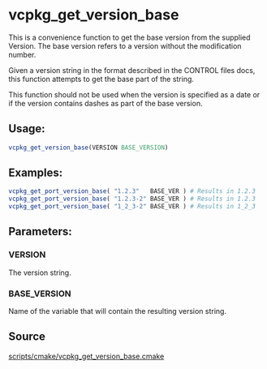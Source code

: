 # vcpkg_get_version_base

This is a convenience function to get the base version from the supplied
Version.
The base version refers to a version without the modification
number.

Given a version string in the format described in the CONTROL files docs,
this function attempts to get the base part of the string.

This function should not be used when the version is specified as a date or
if the version contains dashes as part of the base version.

## Usage:
```cmake
vcpkg_get_version_base(VERSION BASE_VERSION)
```

## Examples:
```cmake
vcpkg_get_port_version_base( "1.2.3"   BASE_VER ) # Results in 1.2.3
vcpkg_get_port_version_base( "1.2.3-2" BASE_VER ) # Results in 1.2.3
vcpkg_get_port_version_base( "1_2_3-2" BASE_VER ) # Results in 1_2_3
```

## Parameters:

### VERSION
The version string.

### BASE_VERSION
Name of the variable that will contain the resulting version string.


## Source
[scripts/cmake/vcpkg_get_version_base.cmake](https://github.com/Microsoft/vcpkg/blob/master/scripts/cmake/vcpkg_get_version_base.cmake)
